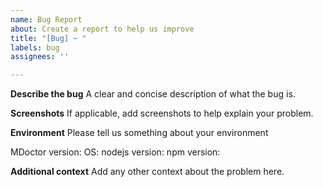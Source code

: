 ```yaml
---
name: Bug Report
about: Create a report to help us improve
title: "[Bug] ~ "
labels: bug
assignees: ''

---
```


**Describe the bug**
A clear and concise description of what the bug is.

**Screenshots**
If applicable, add screenshots to help explain your problem.

**Environment**
Please tell us something about your environment

MDoctor version: 
OS:
nodejs version:
npm version:
 
**Additional context**
Add any other context about the problem here.
